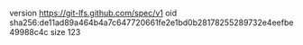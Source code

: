 version https://git-lfs.github.com/spec/v1
oid sha256:de11ad89a464b4a7c647720661fe2e1bd0b28178255289732e4eefbe49988c4c
size 123
